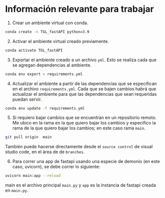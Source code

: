 # Información relevante para trabajar

1. Crear un ambiente virtual con conda.
```bash
conda create -n TGL_fastAPI python=3.9
```
2. Activar el ambiente virtual creado previamente.
```bash
conda activate TGL_fastAPI
```

3. Exportar el ambiente creado a un archivo `yml`. Esto se realiza cada que se agregan dependencias al ambiente. 
 ```bash
conda env export > requirements.yml
```

4. Actualizar el ambiente a partir de las dependencias que se especifican en el archivo `requirements.yml`. Cada que se bajen cambios habrá que actualizar el ambiente para que las dependencias que sean requeridas puedan servir. 
 ```bash
conda env update -f requirements.yml
```

5. Si requiero bajar cambios que se encuentran en un repositorio remoto. Me ubico en la rama en la que quiero bajar los cambios y especifico la rama de la que quiero bajar los cambios; en este caso rama `main`. 
```bash
git pull origin  main
```
También puede hacerse directamente desde el `source control` de visual studio code, en el área de de `branches`. 

6. Para correr una app de fastapi usando una especie de demonio (en este caso, uvicorn), se debe correr lo siguiente:
```bash
uvicorn main:app --reload
```
main es el archivo principal `main.py` y `app` es la instancia de fastapi creada en `main.py`.